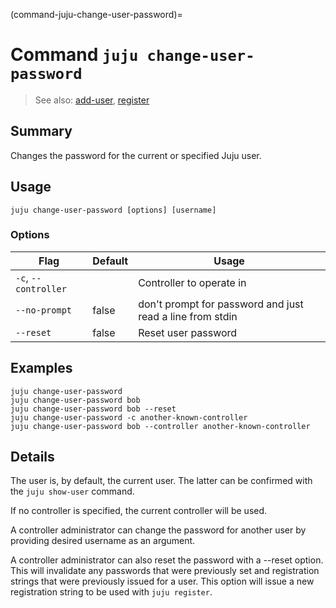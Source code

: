 (command-juju-change-user-password)=
# Command `juju change-user-password`
> See also: [add-user](#add-user), [register](#register)

## Summary
Changes the password for the current or specified Juju user.

## Usage
```juju change-user-password [options] [username]```

### Options
| Flag | Default | Usage |
| --- | --- | --- |
| `-c`, `--controller` |  | Controller to operate in |
| `--no-prompt` | false | don't prompt for password and just read a line from stdin |
| `--reset` | false | Reset user password |

## Examples

    juju change-user-password
    juju change-user-password bob
    juju change-user-password bob --reset
    juju change-user-password -c another-known-controller
    juju change-user-password bob --controller another-known-controller


## Details

The user is, by default, the current user. The latter can be confirmed with
the `juju show-user` command.

If no controller is specified, the current controller will be used.

A controller administrator can change the password for another user 
by providing desired username as an argument. 

A controller administrator can also reset the password with a --reset option. 
This will invalidate any passwords that were previously set 
and registration strings that were previously issued for a user.
This option will issue a new registration string to be used with
`juju register`.